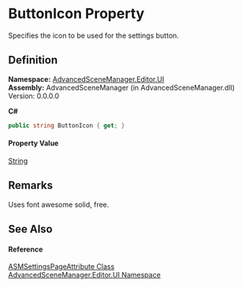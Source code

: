 # ButtonIcon Property


Specifies the icon to be used for the settings button.



## Definition
**Namespace:** <a href="N_AdvancedSceneManager_Editor_UI.md">AdvancedSceneManager.Editor.UI</a>  
**Assembly:** AdvancedSceneManager (in AdvancedSceneManager.dll) Version: 0.0.0.0

**C#**
``` C#
public string ButtonIcon { get; }
```



#### Property Value
<a href="https://learn.microsoft.com/dotnet/api/system.string" target="_blank" rel="noopener noreferrer">String</a>

## Remarks
Uses font awesome solid, free.

## See Also


#### Reference
<a href="T_AdvancedSceneManager_Editor_UI_ASMSettingsPageAttribute.md">ASMSettingsPageAttribute Class</a>  
<a href="N_AdvancedSceneManager_Editor_UI.md">AdvancedSceneManager.Editor.UI Namespace</a>  
